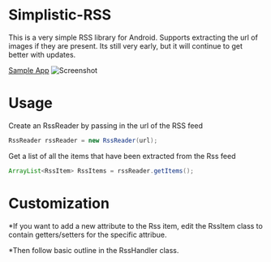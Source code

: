 Simplistic-RSS
==============

This is a very simple RSS library for Android. Supports extracting the url of images if they are present. Its still very early, but it will continue to get better with updates. 

[Sample App](https://github.com/ShirwaM/Simplistic-RSS-Demo)
![Screenshot](https://raw.githubusercontent.com/ShirwaM/Simplistic-RSS/master/Screenshot_2014-08-07-03-47-10_framed.png)

Usage
==============
Create an RssReader by passing in the url of the RSS feed 
```Java
RssReader rssReader = new RssReader(url);
```

Get a list of all the items that have been extracted from the Rss feed
```Java
ArrayList<RssItem> RssItems = rssReader.getItems();
```
Customization
==============
*If you want to add a new attribute to the Rss item, edit the RssItem class to contain getters/setters for the specific attribue. 

*Then follow basic outline in the RssHandler class. 
